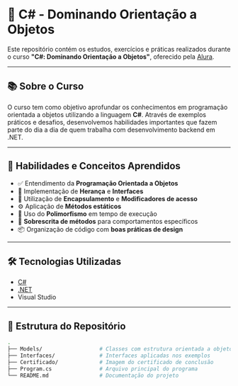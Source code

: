 # 🧠 C# - Dominando Orientação a Objetos

Este repositório contém os estudos, exercícios e práticas realizados durante o curso **"C#: Dominando Orientação a Objetos"**, oferecido pela [Alura](https://www.alura.com.br/).

---

## 📚 Sobre o Curso

O curso tem como objetivo aprofundar os conhecimentos em programação orientada a objetos utilizando a linguagem **C#**. Através de exemplos práticos e desafios, desenvolvemos habilidades importantes que fazem parte do dia a dia de quem trabalha com desenvolvimento backend em .NET.

---

## 🚀 Habilidades e Conceitos Aprendidos

- ✅ Entendimento da **Programação Orientada a Objetos**
- 🧬 Implementação de **Herança** e **Interfaces**
- 🧩 Utilização de **Encapsulamento** e **Modificadores de acesso**
- ⚙️ Aplicação de **Métodos estáticos**
- 🔁 Uso do **Polimorfismo** em tempo de execução
- 📝 **Sobrescrita de métodos** para comportamentos específicos
- 📦 Organização de código com **boas práticas de design**

---

## 🛠️ Tecnologias Utilizadas

- [C#](https://learn.microsoft.com/pt-br/dotnet/csharp/)
- [.NET](https://dotnet.microsoft.com/)
- Visual Studio

---

## 📁 Estrutura do Repositório

```bash
.
├── Models/                  # Classes com estrutura orientada a objetos
├── Interfaces/              # Interfaces aplicadas nos exemplos
├── Certificado/             # Imagem do certificado de conclusão
├── Program.cs               # Arquivo principal do programa
└── README.md                # Documentação do projeto
